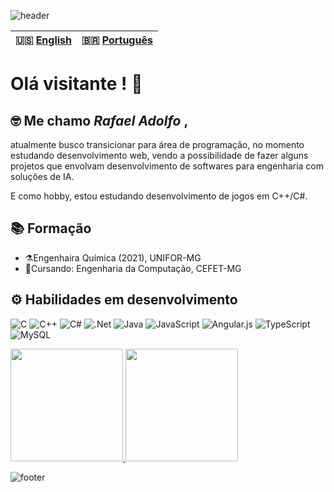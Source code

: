 ![header](https://capsule-render.vercel.app/api?type=waving&height=200&color=6B1F51)

| 🇺🇸 [English](./README-en.md)| 🇧🇷 [Português](./README.md)|
|----------------------------|--------------------------|


# Olá visitante ! 🖖 
## 🤓 Me chamo _Rafael Adolfo_ ,

atualmente busco transicionar para área de programação, no momento estudando desenvolvimento web, vendo a possibilidade de fazer alguns projetos que envolvam desenvolvimento  de softwares para engenharia com soluções de IA. 

E como hobby, estou estudando desenvolvimento de jogos em C++/C#.
## 📚 Formação
- ⚗️Engenhaira Química (2021), UNIFOR-MG 
- 📝Cursando: Engenharia da Computação, CEFET-MG

## ⚙️ Habilidades em desenvolvimento

![C](https://img.shields.io/badge/c-%2300599C.svg?style=for-the-badge&logo=c&logoColor=white)
![C++](https://img.shields.io/badge/c++-%2300599C.svg?style=for-the-badge&logo=c%2B%2B&logoColor=white)
![C#](https://img.shields.io/badge/c%23-%23239120.svg?style=for-the-badge&logo=csharp&logoColor=white)
![.Net](https://img.shields.io/badge/.NET-5C2D91?style=for-the-badge&logo=.net&logoColor=white)
![Java](https://img.shields.io/badge/java-%23ED8B00.svg?style=for-the-badge&logo=openjdk&logoColor=white)
![JavaScript](https://img.shields.io/badge/javascript-%23323330.svg?style=for-the-badge&logo=javascript&logoColor=%23F7DF1E)
![Angular.js](https://img.shields.io/badge/angular.js-%23E23237.svg?style=for-the-badge&logo=angularjs&logoColor=white)
![TypeScript](https://img.shields.io/badge/typescript-%23007ACC.svg?style=for-the-badge&logo=typescript&logoColor=white)
![MySQL](https://img.shields.io/badge/mysql-4479A1.svg?style=for-the-badge&logo=mysql&logoColor=white)

 <div>
<a href="https://github.com/Radsfer">
<img height="180em" src="https://github-readme-stats.vercel.app/api?username=Radsfer&show_icons=true,prs&cache_seconds=86400&theme=jolly"></img>
<img height="180em" src="https://github-readme-stats.vercel.app/api/top-langs/?username=Radsfer&layout=compact&theme=jolly"></img>
</a>
</div>
  
![footer](https://capsule-render.vercel.app/api?type=waving&height=140&color=6B1F51&section=footer)
